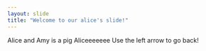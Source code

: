 ```yaml
---
layout: slide
title: "Welcome to our alice's slide!"
---
```

Alice and Amy is a pig 
Aliceeeeeee
Use the left arrow to go back!
